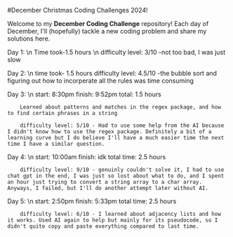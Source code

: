 #December Christmas Coding Challenges 2024!

Welcome to my **December Coding Challenge** repository! Each day of December, I'll (hopefully) tackle a new coding problem and share my solutions here.

Day 1: \n
        Time took-1.5 hours \n
        difficulty level: 3/10 -not too bad, I was just slow

Day 2: \n
        time took- 1.5 hours
        difficulty level: 4.5/10 -the bubble sort and figuring out how to incorperate all the rules was time consuming

Day 3: \n
        start: 8:30pm
        finish: 9:52pm 
        total: 1.5 hours

        Learned about patterns and matches in the regex package, and how to find certain phrases in a string

        difficulty level: 5/10 - Had to use some help from the AI because I didn't know how to use the regex package. Definitely a bit of a learning curve but I do believe I'll have a much easier time the next time I have a similar question.

Day 4: \n
        start: 10:00am
        finish: idk
        total time: 2.5 hours

        difficulty level: 9/10 - genuinly couldn't solve it, I had to use chat gpt in the end, I was just so lost about what to do, and I spent an hour just trying to convert a string array to a char array. Anyways, I failed, but I'll do another attempt later without AI. 


Day 5: \n
        start: 2:50pm
        finish: 5:33pm
        total time: 2.5 hours

        difficulty level: 6/10 - I learned about adjacency lists and how it works. Used AI again to help but mainly for its pseudocode, so I didn't quite copy and paste everything compared to last time. 

